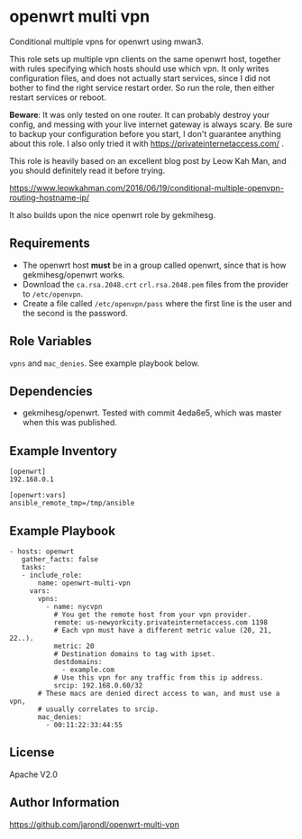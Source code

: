 openwrt multi vpn
=================

Conditional multiple vpns for openwrt using mwan3.

This role sets up multiple vpn clients on the same openwrt host, together with rules
specifying which hosts should use which vpn. It only writes configuration files,
and does not actually start services, since I did not bother to find the right service restart
order. So run the role, then either restart services or reboot.

**Beware**: It was only tested on one router. It can probably destroy your config, and messing
with your live internet gateway is always scary. Be sure to backup your configuration before you start,
I don't guarantee anything about this role. I also only tried it with https://privateinternetaccess.com/ .

This role is heavily based on an excellent blog post by Leow Kah Man, and you should
definitely read it before trying.

https://www.leowkahman.com/2016/06/19/conditional-multiple-openvpn-routing-hostname-ip/

It also builds upon the nice openwrt role by gekmihesg.

Requirements
------------

 * The openwrt host **must** be in a group called openwrt, since that is how gekmihesg/openwrt works.
 * Download the `ca.rsa.2048.crt` `crl.rsa.2048.pem` files from the provider to `/etc/openvpn`.
 * Create a file called `/etc/openvpn/pass` where the first line is the user and the second is the password.

Role Variables
--------------

`vpns` and `mac_denies`. See example playbook below.

Dependencies
------------

 * gekmihesg/openwrt. Tested with commit 4eda6e5, which was master when this was published.

Example Inventory
-----------------

    [openwrt]
    192.168.0.1

    [openwrt:vars]
    ansible_remote_tmp=/tmp/ansible

Example Playbook
----------------

    - hosts: openwrt
       gather_facts: false
       tasks:
       - include_role:
           name: openwrt-multi-vpn
         vars:
           vpns:
             - name: nycvpn
               # You get the remote host from your vpn provider.
               remote: us-newyorkcity.privateinternetaccess.com 1198
               # Each vpn must have a different metric value (20, 21, 22..).
               metric: 20
               # Destination domains to tag with ipset.
               destdomains:
                 - example.com
               # Use this vpn for any traffic from this ip address.
               srcip: 192.168.0.60/32
           # These macs are denied direct access to wan, and must use a vpn,
           # usually correlates to srcip.
           mac_denies:
             - 00:11:22:33:44:55


License
-------

Apache V2.0

Author Information
------------------

https://github.com/jarondl/openwrt-multi-vpn
